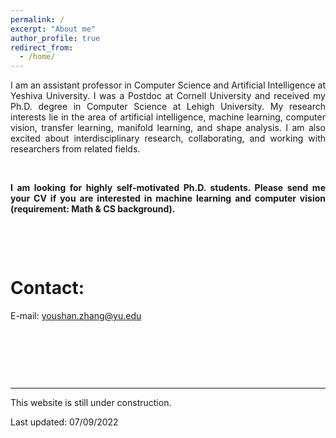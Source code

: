```yaml
---
permalink: /
excerpt: "About me"
author_profile: true
redirect_from: 
  - /home/
---
```


<p align="justify"> I am an assistant professor in Computer Science and Artificial Intelligence at Yeshiva University. I was a Postdoc at Cornell University and received my Ph.D. degree in Computer Science at Lehigh University. My research interests lie in the area of artificial intelligence, machine learning, computer vision, transfer learning, manifold learning, and shape analysis. I am also excited about interdisciplinary research, collaborating, and working with researchers from related fields. </p>

<p> &ensp;</p>

<p align="justify"> <b> I am looking for highly self-motivated Ph.D. students. Please send me your CV if you are interested in machine learning and computer vision (requirement: Math & CS background). </b> </p>


<p> &ensp;</p>
<p> &ensp;</p>

Contact:
======

E-mail: youshan.zhang@yu.edu


<p> &ensp;</p>
<p> &ensp;</p>
<p> &ensp;</p>



---
This website is still under construction.

Last updated: 07/09/2022
